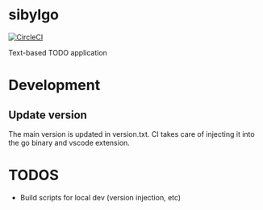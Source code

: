 # sibylgo

[![CircleCI](https://circleci.com/gh/sandro-h/sibylgo.svg?style=svg&circle-token=9e65f022c014e5685c7fbd76148892f711d58bed)](https://circleci.com/gh/sandro-h/sibylgo)

Text-based TODO application

# Development

## Update version

The main version is updated in version.txt. CI takes care of injecting it into the go binary and vscode extension.

# TODOS

- Build scripts for local dev (version injection, etc)